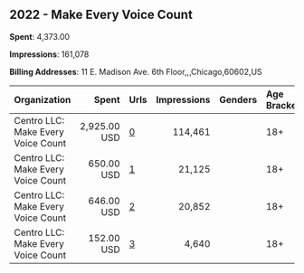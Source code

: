 ## 2022 - Make Every Voice Count 
**Spent**: 4,373.00

**Impressions**: 161,078

**Billing Addresses**: 11 E. Madison Ave. 6th Floor,,,Chicago,60602,US

|Organization|Spent|Urls|Impressions|Genders|Age Brackets|Country Codes|
|:---|---:|:---|---:|:---|:---|:---|
|Centro LLC: Make Every Voice Count|2,925.00 USD|[0](https://www.snap.com/political-ads/asset/136644796281b26de8e8c32a89b57ce919698ed1737d711ca4c54ad5a731e9a9?mediaType=mp4)|114,461||18+|united states|
|Centro LLC: Make Every Voice Count|650.00 USD|[1](https://www.snap.com/political-ads/asset/272914ff10a97443ec609ef668bececffb47c96900db8ed650964d24c3519fd4?mediaType=mp4)|21,125||18+|united states|
|Centro LLC: Make Every Voice Count|646.00 USD|[2](https://www.snap.com/political-ads/asset/5056da7d0b36be2c74f1fa902b99ec04b21e803cfe2e1443174a308e91339435?mediaType=mp4)|20,852||18+|united states|
|Centro LLC: Make Every Voice Count|152.00 USD|[3](https://www.snap.com/political-ads/asset/6f427c6b1046056a3eef2c889ace14110eb94f35d602e00e373ccb254376a1d9?mediaType=mp4)|4,640||18+|united states|
